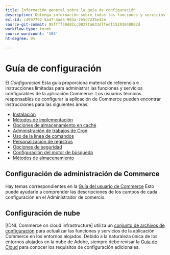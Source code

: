 ```yaml
---
title: Información general sobre la guía de configuración
description: Obtenga información sobre todas las funciones y servicios configurables para su aplicación de Adobe Commerce o de Magento Open Source.
exl-id: c4997792-5a47-4ae5-903a-7e5d7235e42e
source-git-commit: 95ffff39d82cc9027fa633dffedf15193040802d
workflow-type: tm+mt
source-wordcount: '163'
ht-degree: 0%

---
```


# Guía de configuración

El _Configuración_ Esta guía proporciona material de referencia e instrucciones limitadas para administrar las funciones y servicios configurables de la aplicación Commerce. Los usuarios técnicos responsables de configurar la aplicación de Commerce pueden encontrar instrucciones para las siguientes áreas:

- [Instalación](../configuration/bootstrap/initialization.md)
- [Métodos de implementación](../configuration/deployment/overview.md)
- [Opciones de almacenamiento en caché](../configuration/cache/caching-overview.md)
- [Administración de trabajos de Cron](../configuration/cron/custom-cron.md)
- [Uso de la línea de comandos](../configuration/cli/config-cli.md)
- [Personalización de registros](../configuration/logs/custom-logging.md)
- [Opciones de seguridad](../configuration/security/overview.md)
- [Configuración del motor de búsqueda](../configuration/search/configure-search-engine.md)
- [Métodos de almacenamiento](../configuration/storage/memcached.md)

## Configuración de administración de Commerce

Hay temas correspondientes en la [Guía del usuario de Commerce](https://docs.magento.com/user-guide/stores/configuration.html) Esto puede ayudarle a comprender las descripciones de los campos de cada configuración en el Administrador de comercio.

## Configuración de nube

[!DNL Commerce on cloud infrastructure] utiliza un [conjunto de archivos de configuración](https://experienceleague.adobe.com/docs/commerce-cloud-service/user-guide/configure/overview.html) para actualizar las funciones y servicios de la aplicación Commerce en los entornos alojados. Debido a la naturaleza única de los entornos alojados en la nube de Adobe, siempre debe revisar la [Guía de Cloud](https://experienceleague.adobe.com/docs/commerce-cloud-service/user-guide/overview.html) para conocer los requisitos de configuración adicionales.

